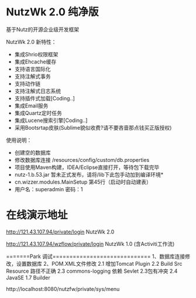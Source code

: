 NutzWk 2.0 纯净版
======

基于Nutz的开源企业级开发框架


NutzWk 2.0 新特性：
*   集成Shrio权限框架
*   集成Ehcache缓存
*   支持语言国际化
*   支持注解式事务
*   支持动作链
*   支持注解式日志系统
*   支持插件式加载[Coding..]
*   集成Email服务
*   集成Quartz定时任务
*   集成Lucene搜索引擎[Coding..]
*   采用Bootsrtap皮肤(Sublime貌似收费?请不要吝啬那点钱买正版授权)


使用说明：
*   创建空的数据库
*   修改数据库连接 /resources/config/custom/db.properties
*   项目使用Maven构建，IDEA/Eclipse直接打开，等待包下载完毕
*   nutz-1.b.53.jar 暂未正式发布，请将/lib下此包手动加到编译环境*
*   cn.wizzer.modules.MainSetup 第45行（启动时自动建表）
*   用户名：superadmin  密码：1



在线演示地址
============================================

http://121.43.107.94/private/login                 NutzWk 2.0

http://121.43.107.94/wzflow/private/login          NutzWk 1.0 (含Activiti工作流)

=======Park 调试=============================
1、数据库连接修改，设置数据库
2、POM.XML文件修改
	2.1 增加Tomcat Plugin
	2.2 Build Src Resource 路径不正确
	2.3 commons-logging 依赖 Sevlet 2.3包有冲突
	2.4 JavaSE 1.7 Builder

http://localhost:8080/nutzfw/private/sys/menu



